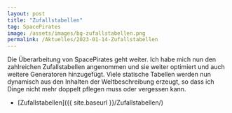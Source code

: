 ```yaml
---
layout: post
title: "Zufallstabellen"
tag: SpacePirates
image: /assets/images/bg-zufallstabellen.png
permalink: /Aktuelles/2023-01-14-Zufallstabellen
---
```


Die Überarbeitung von SpacePirates geht weiter. Ich habe mich nun den zahlreichen Zufallstabellen angenommen und sie weiter optimiert und auch weitere Generatoren hinzugefügt. Viele statische Tabellen werden nun dynamisch aus den Inhalten der Weltbeschreibung erzeugt, so dass ich Dinge nicht mehr doppelt pflegen muss oder vergessen kann.

- [Zufallstabellen]({{ site.baseurl }}/Zufallstabellen/)
